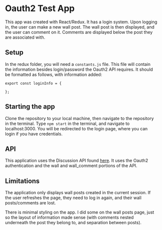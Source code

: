 # Oauth2 Test App

This app was created with React/Redux. It has a login system. Upon logging in, the user can make a new wall post. The wall post is then displayed, and the user can comment on it. Comments are displayed below the post they are associated with. 

## Setup

In the redux folder, you will need a `constants.js` file. This file will contain the information besides login/password the Oauth2 API requires. It should be formatted as follows, with information added: 

```
export const loginInfo = {

};
```

## Starting the app

Clone the repository to your local machine, then navigate to the repository in the terminal. Type `npm start` in the terminal, and navigate to localhost:3000. You will be redirected to the login page, where you can login if you have credentials. 

## API

This application uses the Discussion API found [here](https://devapi.careerprepped.com/apigility/swagger/DiscussionAPI-v1#/). It uses the Oauth2 authentication and the wall and wall_comment portions of the API.

## Limitations

The application only displays wall posts created in the current session. If the user refreshes the page, they need to log in again, and their wall posts/comments are lost. 

There is minimal styling on the app. I did some on the wall posts page, just so the layout of information made sense (with comments nested underneath the post they belong to, and separation between posts). 